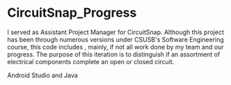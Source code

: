 # CircuitSnap_Progress
I served as Assistant Project Manager for CircuitSnap. Although this project has been through numerous versions under CSUSB's Software Engineering course, this code includes , mainly, if not all work done by my team and our progress. The purpose of this iteration is to distinguish if an assortment of electrical components complete an open or closed circuit. 

Android Studio and Java
